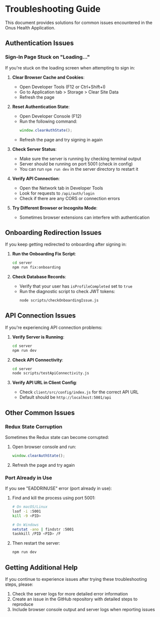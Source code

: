 # Troubleshooting Guide

This document provides solutions for common issues encountered in the Onus Health Application.

## Authentication Issues

### Sign-In Page Stuck on "Loading..."

If you're stuck on the loading screen when attempting to sign in:

1. **Clear Browser Cache and Cookies**:
   - Open Developer Tools (F12 or Ctrl+Shift+I)
   - Go to Application tab > Storage > Clear Site Data
   - Refresh the page

2. **Reset Authentication State**:
   - Open Developer Console (F12)
   - Run the following command:
     ```javascript
     window.clearAuthState();
     ```
   - Refresh the page and try signing in again

3. **Check Server Status**:
   - Make sure the server is running by checking terminal output
   - Server should be running on port 5001 (check in config)
   - You can run `npm run dev` in the server directory to restart it

4. **Verify API Connection**:
   - Open the Network tab in Developer Tools
   - Look for requests to `/api/auth/login`
   - Check if there are any CORS or connection errors

5. **Try Different Browser or Incognito Mode**:
   - Sometimes browser extensions can interfere with authentication

## Onboarding Redirection Issues

If you keep getting redirected to onboarding after signing in:

1. **Run the Onboarding Fix Script**:
   ```bash
   cd server
   npm run fix:onboarding
   ```

2. **Check Database Records**:
   - Verify that your user has `isProfileCompleted` set to `true`
   - Run the diagnostic script to check JWT tokens:
     ```bash
     node scripts/checkOnboardingIssue.js
     ```

## API Connection Issues

If you're experiencing API connection problems:

1. **Verify Server is Running**:
   ```bash
   cd server
   npm run dev
   ```

2. **Check API Connectivity**:
   ```bash
   cd server
   node scripts/testApiConnectivity.js
   ```

3. **Verify API URL in Client Config**:
   - Check `client/src/config/index.js` for the correct API URL
   - Default should be `http://localhost:5001/api`

## Other Common Issues

### Redux State Corruption
Sometimes the Redux state can become corrupted:

1. Open browser console and run:
   ```javascript
   window.clearAuthState();
   ```

2. Refresh the page and try again

### Port Already in Use
If you see "EADDRINUSE" error (port already in use):

1. Find and kill the process using port 5001:
   ```bash
   # On macOS/Linux
   lsof -i :5001
   kill -9 <PID>
   
   # On Windows
   netstat -ano | findstr :5001
   taskkill /PID <PID> /F
   ```

2. Then restart the server:
   ```bash
   npm run dev
   ```

## Getting Additional Help

If you continue to experience issues after trying these troubleshooting steps, please:

1. Check the server logs for more detailed error information
2. Create an issue in the GitHub repository with detailed steps to reproduce
3. Include browser console output and server logs when reporting issues 